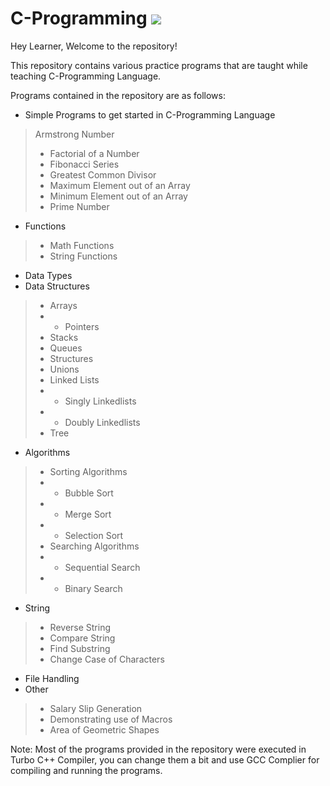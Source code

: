 # C-Programming <img src="https://img.shields.io/badge/c%20-%2300599C.svg?&style=for-the-badge&logo=c&logoColor=white"/>
Hey Learner, Welcome to the repository!

This repository contains various practice programs that are taught while teaching C-Programming Language.

Programs contained in the repository are as follows:

- Simple Programs to get started in C-Programming Language
> Armstrong Number
> - Factorial of a Number
> - Fibonacci Series
> - Greatest Common Divisor
> - Maximum Element out of an Array
> - Minimum Element out of an Array
> - Prime Number
- Functions
> - Math Functions
> - String Functions

- Data Types
- Data Structures
> - Arrays
> - - Pointers
> - Stacks
> - Queues
> - Structures
> - Unions
> - Linked Lists
> - - Singly Linkedlists
> - - Doubly Linkedlists
> - Tree
- Algorithms
> - Sorting Algorithms
> - - Bubble Sort
> - - Merge Sort
> - - Selection Sort
> - Searching Algorithms
> - - Sequential Search
> - - Binary Search
- String
> - Reverse String
> - Compare String
> - Find Substring
> - Change Case of Characters
- File Handling
- Other
> - Salary Slip Generation
> - Demonstrating use of Macros
> - Area of Geometric Shapes

Note: Most of the programs provided in the repository were executed in Turbo C++ Compiler, you can change them a bit and use GCC Complier for compiling and running the programs.
